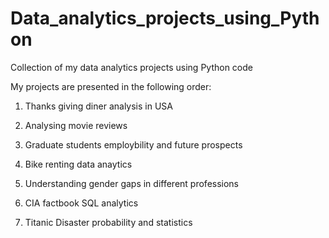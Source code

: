 # Data_analytics_projects_using_Python
Collection of my data analytics projects using Python code

My projects are presented in the following order:

1. Thanks giving diner analysis in USA

2. Analysing movie reviews

3. Graduate students employbility and future prospects 

4. Bike renting data anaytics

5. Understanding gender gaps in different professions

6. CIA factbook SQL analytics

7. Titanic Disaster probability and statistics
